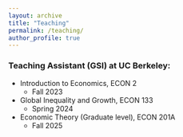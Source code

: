 ```yaml
---
layout: archive
title: "Teaching"
permalink: /teaching/
author_profile: true
---
```


### Teaching Assistant (GSI) at UC Berkeley:
* Introduction to Economics, ECON 2
	* Fall 2023
* Global Inequality and Growth, ECON 133
	* Spring 2024
* Economic Theory (Graduate level), ECON 201A
	* Fall 2025


